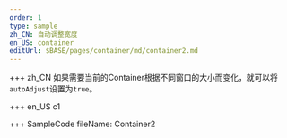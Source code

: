 ```yaml
--- 
order: 1
type: sample
zh_CN: 自动调整宽度
en_US: container
editUrl: $BASE/pages/container/md/container2.md
---
```


+++ zh_CN 
如果需要当前的Container根据不同窗口的大小而变化，就可以将<Code>autoAdjust</Code>设置为<Code>true</Code>。

+++ en_US
c1

+++ SampleCode
fileName: Container2
